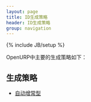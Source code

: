 ```yaml
---
layout: page
title: ID生成策略
header: ID生成策略
group: navigation
---
```

{% include JB/setup %}

OpenURP中主要的生成策略如下：


## 生成策略

* [自动增常型](/id/nextid.html)
